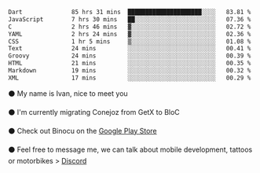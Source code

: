 <!--START_SECTION:waka-->

```txt
Dart              85 hrs 31 mins  █████████████████████░░░░   83.81 %
JavaScript        7 hrs 30 mins   ██░░░░░░░░░░░░░░░░░░░░░░░   07.36 %
C                 2 hrs 46 mins   ▓░░░░░░░░░░░░░░░░░░░░░░░░   02.72 %
YAML              2 hrs 24 mins   ▓░░░░░░░░░░░░░░░░░░░░░░░░   02.36 %
CSS               1 hr 5 mins     ▒░░░░░░░░░░░░░░░░░░░░░░░░   01.08 %
Text              24 mins         ░░░░░░░░░░░░░░░░░░░░░░░░░   00.41 %
Groovy            24 mins         ░░░░░░░░░░░░░░░░░░░░░░░░░   00.39 %
HTML              21 mins         ░░░░░░░░░░░░░░░░░░░░░░░░░   00.35 %
Markdown          19 mins         ░░░░░░░░░░░░░░░░░░░░░░░░░   00.32 %
XML               17 mins         ░░░░░░░░░░░░░░░░░░░░░░░░░   00.29 %
```

<!--END_SECTION:waka-->

⚫ My name is Ivan, nice to meet you

⚫ I'm currently migrating Conejoz from GetX to BloC

⚫ Check out Binocu on the [Google Play Store](https://play.google.com/store/apps/dev?id=8134108822411179352)

⚫ Feel free to message me, we can talk about mobile development, tattoos or motorbikes > [Discord](https://discord.com/invite/M4wTh36A3N)
